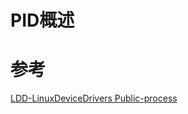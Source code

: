 # PID概述


# 参考
[LDD-LinuxDeviceDrivers Public-process](https://github.com/gatieme/LDD-LinuxDeviceDrivers/tree/master/study/kernel)